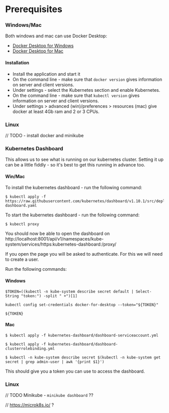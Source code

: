 # Prerequisites

### Windows/Mac

Both windows and mac can use Docker Desktop:

* [Docker Desktop for Windows](https://hub.docker.com/editions/community/docker-ce-desktop-windows)
* [Docker Desktop for Mac](https://hub.docker.com/editions/community/docker-ce-desktop-mac)

#### Installation

* Install the application and start it
* On the command line - make sure that `docker version` gives information on server and client versions.
* Under settings - select the Kubernetes section and enable Kubernetes.
* On the command line - make sure that `kubectl version` gives information on server and client versions.
* Under settings > advanced (win)/preferences > resources (mac) give docker at least 4Gb ram and 2 or 3 CPUs.

### Linux

// TODO - install docker and minikube

### Kubernetes Dashboard

This allows us to see what is running on our kubernetes cluster. Setting it up can be a little fiddly - so it's best to get this running in advance too.

#### Win/Mac

To install the kubernetes dashboard - run the following command:

```shell
$ kubectl apply -f https://raw.githubusercontent.com/kubernetes/dashboard/v1.10.1/src/deploy/recommended/kubernetes-dashboard.yaml
```

To start the kubernetes dashboard - run the following command:

```shell
$ kubectl proxy
```

You should now be able to open the dashboard on http://localhost:8001/api/v1/namespaces/kube-system/services/https:kubernetes-dashboard:/proxy/

If you open the page you will be asked to authenticate. For this we will need to create a user.

Run the following commands:

#### Windows
```shell
$TOKEN=((kubectl -n kube-system describe secret default | Select-String "token:") -split " +")[1]

kubectl config set-credentials docker-for-desktop --token="${TOKEN}"

${TOKEN}
```

#### Mac
```shell
$ kubectl apply -f kubernetes-dashboard/dashboard-serviceaccount.yml

$ kubectl apply -f kubernetes-dashboard/dashboard-clusterrolebinding.yml

$ kubectl -n kube-system describe secret $(kubectl -n kube-system get secret | grep admin-user | awk '{print $1}')
```

This should give you a token you can use to access the dashboard.

### Linux

// TODO Minikube - `minikube dashboard` ??

// https://microk8s.io/ ?
